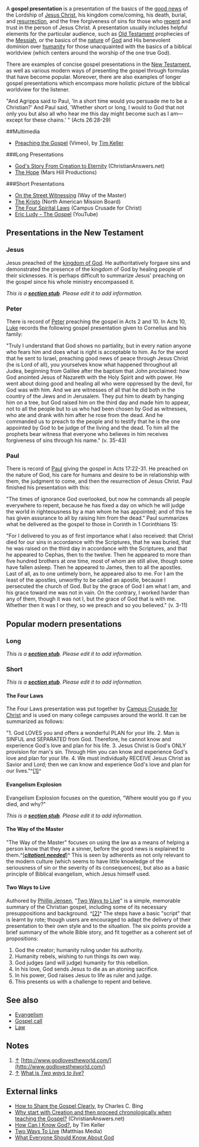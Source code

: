 A **gospel presentation** is a presentation of the basics of the
[good news](Gospel "Gospel") of the Lordship of
[Jesus Christ](Jesus_Christ "Jesus Christ"), his kingdom
come/coming, his death, burial, and
[resurrection](Resurrection_of_Jesus "Resurrection of Jesus"), and
the free forgiveness of sins for those who
[repent](Repentance "Repentance") and trust in the person of Jesus
Christ. A presentation usually includes helpful elements for the
particular audience, such as
[Old Testament](Old_Testament "Old Testament") prophecies of the
[Messiah](Messiah "Messiah"), or the basics of the
[nature](Nature "Nature") of [God](God "God") and His benevolent
dominion over [humanity](Humanity "Humanity") for those
unacquainted with the basics of a biblical worldview (which centers
around the worship of the one true God).

There are examples of concise gospel presentations in the
[New Testament](New_Testament "New Testament"), as well as various
modern ways of presenting the gospel through formulas that have
become popular. Moreover, there are also examples of longer gospel
presentations which encompass more holistic picture of the biblical
worldview for the listener.

"And Agrippa said to Paul, 'In a short time would you persuade me
to be a Christian?' And Paul said, 'Whether short or long, I would
to God that not only you but also all who hear me this day might
become such as I am—except for these chains.' " (Acts 26:28-29)

##Multimedia

-   [Preaching the Gospel](http://vimeo.com/3484464) (Vimeo), by
    [Tim Keller](Tim_Keller "Tim Keller")

###Long Presentations

-   [God's Story From Creation to Eternity](http://www.christiananswers.net/godstory/home.html)
    (ChristianAnswers.net)
-   [The Hope](http://www.thehopeproject.com/intro/intro_en.html)
    (Mars Hill Productions)

###Short Presentations

-   [On the Street Witnessing](http://wayofthemaster.com/watchwitnessing.shtml)
    (Way of the Master)
-   [The Kristo](http://www.thekristo.com/) (North American Mission
    Board)
-   [The Four Spirital Laws](http://www.campuscrusade.com/fourlawsflash.htm)
    (Campus Crusade for Christ)
-   [Eric Ludy - The Gospel](http://www.youtube.com/watch?v=nPIOkdNL-QQ) (YouTube)

## Presentations in the New Testament

### Jesus

Jesus preached of the
[kingdom of God](Kingdom_of_God "Kingdom of God"). He
authoritatively forgave sins and demonstrated the presence of the
kingdom of God by healing people of their sicknesses. It is perhaps
difficult to summarize Jesus' preaching on the gospel since his
whole ministry encompassed it.

*This is a **[section stub](http://www.theopedia.com/Category:Theopedia_sectionstubs "Category:Theopedia sectionstubs")**. Please edit it to add information.*
### Peter

There is record of [Peter](Peter "Peter") preaching the gospel in
Acts 2 and 10. In Acts 10, [Luke](Luke "Luke") records the
following gospel presentation given to Cornelius and his family:

"Truly I understand that God shows no partiality, but in every
nation anyone who fears him and does what is right is acceptable to
him. As for the word that he sent to Israel, preaching good news of
peace through Jesus Christ (he is Lord of all), you yourselves know
what happened throughout all Judea, beginning from Galilee after
the baptism that John proclaimed: how God anointed Jesus of
Nazareth with the Holy Spirit and with power. He went about doing
good and healing all who were oppressed by the devil, for God was
with him. And we are witnesses of all that he did both in the
country of the Jews and in Jerusalem. They put him to death by
hanging him on a tree, but God raised him on the third day and made
him to appear, not to all the people but to us who had been chosen
by God as witnesses, who ate and drank with him after he rose from
the dead. And he commanded us to preach to the people and to
testify that he is the one appointed by God to be judge of the
living and the dead. To him all the prophets bear witness that
everyone who believes in him receives forgiveness of sins through
his name." (v. 35-43)
### Paul

There is record of [Paul](Paul "Paul") giving the gospel in Acts
17:22-31. He preached on the nature of God, his care for humans and
desire to be in relationship with them, the judgment to come, and
then the resurrection of Jesus Christ. Paul finished his
presentation with this:

"The times of ignorance God overlooked, but now he commands all
people everywhere to repent, because he has fixed a day on which he
will judge the world in righteousness by a man whom he has
appointed; and of this he has given assurance to all by raising him
from the dead."
Paul summarizes what he delivered as the gospel to those in Corinth
in 1 Corinthians 15:

"For I delivered to you as of first importance what I also
received: that Christ died for our sins in accordance with the
Scriptures, that he was buried, that he was raised on the third day
in accordance with the Scriptures, and that he appeared to Cephas,
then to the twelve. Then he appeared to more than five hundred
brothers at one time, most of whom are still alive, though some
have fallen asleep. Then he appeared to James, then to all the
apostles. Last of all, as to one untimely born, he appeared also to
me. For I am the least of the apostles, unworthy to be called an
apostle, because I persecuted the church of God. But by the grace
of God I am what I am, and his grace toward me was not in vain. On
the contrary, I worked harder than any of them, though it was not
I, but the grace of God that is with me. Whether then it was I or
they, so we preach and so you believed." (v. 3-11)
## Popular modern presentations

### Long

*This is a **[section stub](http://www.theopedia.com/Category:Theopedia_sectionstubs "Category:Theopedia sectionstubs")**. Please edit it to add information.*
### Short

*This is a **[section stub](http://www.theopedia.com/Category:Theopedia_sectionstubs "Category:Theopedia sectionstubs")**. Please edit it to add information.*
#### The Four Laws

The Four Laws presentation was put together by
[Campus Crusade for Christ](Campus_Crusade_for_Christ "Campus Crusade for Christ")
and is used on many college campuses around the world. It can be
summarized as follows:

"1. God LOVES you and offers a wonderful PLAN for your life. 2. Man
is SINFUL and SEPARATED from God. Therefore, he cannot know and
experience God's love and plan for his life. 3. Jesus Christ is
God's ONLY provision for man's sin. Through Him you can know and
experience God's love and plan for your life. 4. We must
individually RECEIVE Jesus Christ as Savior and Lord; then we can
know and experience God's love and plan for our
lives."^[[1]](#note-0)^
#### Evangelism Explosion

Evangelism Explosion focuses on the question, "Where would you go
if you died, and why?"

*This is a **[section stub](http://www.theopedia.com/Category:Theopedia_sectionstubs "Category:Theopedia sectionstubs")**. Please edit it to add information.*
#### The Way of the Master

"The Way of the Master" focuses on using the law as a means of
helping a person know that they are a sinner, before the good news
is explained to
them.^[***[citation\ needed](http://www.theopedia.com/Theopedia:Writing_guide#Reference_your_work\ "Theopedia:Writing\ guide")***]^
This is seen by adherents as not only relevant to the modern
culture (which seems to have little knowledge of the seriousness of
sin or the severity of its consequences), but also as a basic
principle of Biblical evangelism, which Jesus himself used.

#### Two Ways to Live

Authored by [Phillip Jensen](Phillip_Jensen "Phillip Jensen"),
"[Two Ways to Live](http://www.matthiasmedia.com.au/2wtl/)" is a
simple, memorable summary of the Christian gospel, including some
of its necessary presuppositions and background. ^[[2]](#note-1)^
The steps have a basic "script" that is learnt by rote; though
users are encouraged to adapt the delivery of their presentation to
their own style and to the situation. The six points provide a
brief summary of the whole Bible story, and fit together as a
coherent set of propositions:

1.  God the creator; humanity ruling under his authority.
2.  Humanity rebels, wishing to run things its own way.
3.  God judges (and will judge) humanity for this rebellion.
4.  In his love, God sends Jesus to die as an atoning sacrifice.
5.  In his power, God raises Jesus to life as ruler and judge.
6.  This presents us with a challenge to repent and believe.

## See also

-   [Evangelism](Evangelism "Evangelism")
-   [Gospel call](Gospel_call "Gospel call")
-   [Law](Law "Law")

## Notes

1.  [↑](#ref-0)
    [http://www.godlovestheworld.com/](http://www.godlovestheworld.com/)
2.  [↑](#ref-1)
    [What is *Two ways to live*?](http://www.matthiasmedia.com.au/2wtl/whatis2wtl.asp)

## External links

-   [How to Share the Gospel Clearly](http://www.bible.org/page.asp?page_id=381),
    by Charles C. Bing
-   [Why start with Creation and then proceed chronologically when teaching the Gospel?](http://www.christiananswers.net/evangelism/methods/chronological.html)
    (ChristianAnswers.net)
-   [How Can I Know God?](http://www.vt.ruf.org/how-can-i-know-god-),
    by Tim Keller
-   [Two Ways To Live](http://www.matthiasmedia.com.au/2wtl/)
    (Matthias Media)
-   [What Everyone Should Know About God](http://www.reformedmissionary.org)



